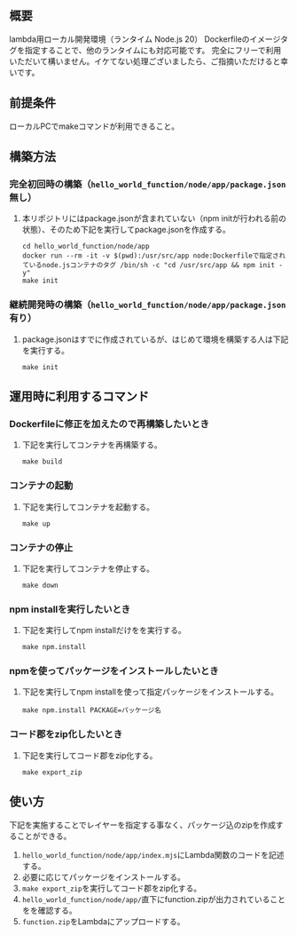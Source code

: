 ## 概要

lambda用ローカル開発環境（ランタイム Node.js 20）
Dockerfileのイメージタグを指定することで、他のランタイムにも対応可能です。
完全にフリーで利用いただいて構いません。イケてない処理ございましたら、ご指摘いただけると幸いです。

## 前提条件

ローカルPCでmakeコマンドが利用できること。

## 構築方法

### 完全初回時の構築（`hello_world_function/node/app/package.json`無し）

1. 本リポジトリにはpackage.jsonが含まれていない（npm initが行われる前の状態）、そのため下記を実行してpackage.jsonを作成する。

    ```
    cd hello_world_function/node/app
    docker run --rm -it -v $(pwd):/usr/src/app node:Dockerfileで指定されているnode.jsコンテナのタグ /bin/sh -c "cd /usr/src/app && npm init -y"
    make init
    ```

### 継続開発時の構築（`hello_world_function/node/app/package.json`有り）

1. package.jsonはすでに作成されているが、はじめて環境を構築する人は下記を実行する。

    ```
    make init
    ```

## 運用時に利用するコマンド

### Dockerfileに修正を加えたので再構築したいとき

1. 下記を実行してコンテナを再構築する。

    ```
    make build
    ```

### コンテナの起動

1. 下記を実行してコンテナを起動する。

    ```
    make up
    ```

### コンテナの停止

1. 下記を実行してコンテナを停止する。

    ```
    make down
    ```

### npm installを実行したいとき

1. 下記を実行してnpm installだけをを実行する。

    ```
    make npm.install
    ```

### npmを使ってパッケージをインストールしたいとき

1. 下記を実行してnpm installを使って指定パッケージをインストールする。

    ```
    make npm.install PACKAGE=パッケージ名
    ```

### コード郡をzip化したいとき

1. 下記を実行してコード郡をzip化する。

    ```
    make export_zip
    ```

## 使い方

下記を実施することでレイヤーを指定する事なく、パッケージ込のzipを作成することができる。

1. `hello_world_function/node/app/index.mjs`にLambda関数のコードを記述する。
1. 必要に応じてパッケージをインストールする。
1. `make export_zip`を実行してコード郡をzip化する。
1. `hello_world_function/node/app/`直下にfunction.zipが出力されていることをを確認する。
1. `function.zip`をLambdaにアップロードする。
